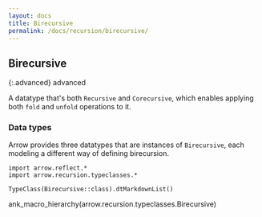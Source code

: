 ```yaml
---
layout: docs
title: Birecursive
permalink: /docs/recursion/birecursive/
---
```


## Birecursive

{:.advanced}
advanced

A datatype that's both `Recursive` and `Corecursive`, which enables applying both `fold` and `unfold`
operations to it.

### Data types

Arrow provides three datatypes that are instances of `Birecursive`, each modeling a
different way of defining birecursion.

```kotlin:ank:replace
import arrow.reflect.*
import arrow.recursion.typeclasses.*

TypeClass(Birecursive::class).dtMarkdownList()
```

ank_macro_hierarchy(arrow.recursion.typeclasses.Birecursive)
